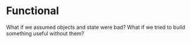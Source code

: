 # Functional

What if we assumed objects and state were bad? What if we tried to build something useful without them?
